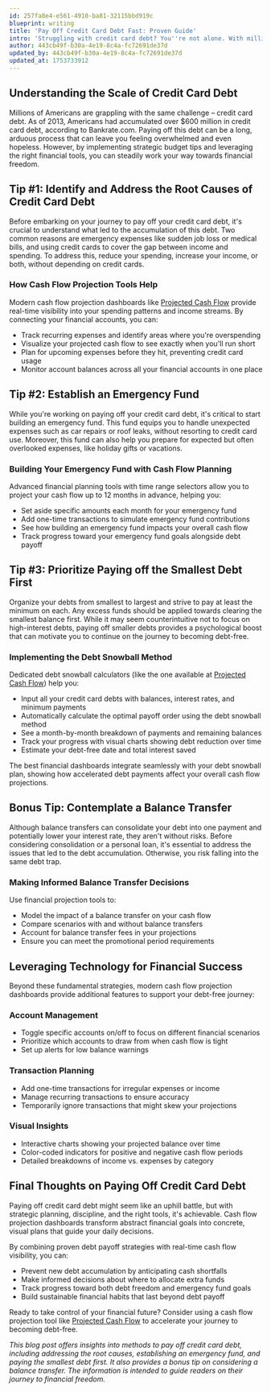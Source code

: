 ```yaml
---
id: 257fa8e4-e561-4910-ba81-32115bbd919c
blueprint: writing
title: 'Pay Off Credit Card Debt Fast: Proven Guide'
intro: 'Struggling with credit card debt? You''re not alone. With millions of Americans facing mounting balances and high interest rates, finding a clear path to...'
author: 443cb49f-b30a-4e19-8c4a-fc72691de37d
updated_by: 443cb49f-b30a-4e19-8c4a-fc72691de37d
updated_at: 1753733912
---
```

## Understanding the Scale of Credit Card Debt

Millions of Americans are grappling with the same challenge – credit card debt. As of 2013, Americans had accumulated over $600 million in credit card debt, according to Bankrate.com. Paying off this debt can be a long, arduous process that can leave you feeling overwhelmed and even hopeless. However, by implementing strategic budget tips and leveraging the right financial tools, you can steadily work your way towards financial freedom.

## Tip #1: Identify and Address the Root Causes of Credit Card Debt

Before embarking on your journey to pay off your credit card debt, it's crucial to understand what led to the accumulation of this debt. Two common reasons are emergency expenses like sudden job loss or medical bills, and using credit cards to cover the gap between income and spending. To address this, reduce your spending, increase your income, or both, without depending on credit cards.

### How Cash Flow Projection Tools Help

Modern cash flow projection dashboards like [Projected Cash Flow](https://projectedcashflow.app) provide real-time visibility into your spending patterns and income streams. By connecting your financial accounts, you can:

- Track recurring expenses and identify areas where you're overspending
- Visualize your projected cash flow to see exactly when you'll run short
- Plan for upcoming expenses before they hit, preventing credit card usage
- Monitor account balances across all your financial accounts in one place

## Tip #2: Establish an Emergency Fund

While you're working on paying off your credit card debt, it's critical to start building an emergency fund. This fund equips you to handle unexpected expenses such as car repairs or roof leaks, without resorting to credit card use. Moreover, this fund can also help you prepare for expected but often overlooked expenses, like holiday gifts or vacations.

### Building Your Emergency Fund with Cash Flow Planning

Advanced financial planning tools with time range selectors allow you to project your cash flow up to 12 months in advance, helping you:

- Set aside specific amounts each month for your emergency fund
- Add one-time transactions to simulate emergency fund contributions
- See how building an emergency fund impacts your overall cash flow
- Track progress toward your emergency fund goals alongside debt payoff

## Tip #3: Prioritize Paying off the Smallest Debt First

Organize your debts from smallest to largest and strive to pay at least the minimum on each. Any excess funds should be applied towards clearing the smallest balance first. While it may seem counterintuitive not to focus on high-interest debts, paying off smaller debts provides a psychological boost that can motivate you to continue on the journey to becoming debt-free.

### Implementing the Debt Snowball Method

Dedicated debt snowball calculators (like the one available at [Projected Cash Flow](https://projectedcashflow.app/debt/snowball)) help you:

- Input all your credit card debts with balances, interest rates, and minimum payments
- Automatically calculate the optimal payoff order using the debt snowball method
- See a month-by-month breakdown of payments and remaining balances
- Track your progress with visual charts showing debt reduction over time
- Estimate your debt-free date and total interest saved

The best financial dashboards integrate seamlessly with your debt snowball plan, showing how accelerated debt payments affect your overall cash flow projections.

## Bonus Tip: Contemplate a Balance Transfer

Although balance transfers can consolidate your debt into one payment and potentially lower your interest rate, they aren't without risks. Before considering consolidation or a personal loan, it's essential to address the issues that led to the debt accumulation. Otherwise, you risk falling into the same debt trap.

### Making Informed Balance Transfer Decisions

Use financial projection tools to:

- Model the impact of a balance transfer on your cash flow
- Compare scenarios with and without balance transfers
- Account for balance transfer fees in your projections
- Ensure you can meet the promotional period requirements

## Leveraging Technology for Financial Success

Beyond these fundamental strategies, modern cash flow projection dashboards provide additional features to support your debt-free journey:

### Account Management
- Toggle specific accounts on/off to focus on different financial scenarios
- Prioritize which accounts to draw from when cash flow is tight
- Set up alerts for low balance warnings

### Transaction Planning
- Add one-time transactions for irregular expenses or income
- Manage recurring transactions to ensure accuracy
- Temporarily ignore transactions that might skew your projections

### Visual Insights
- Interactive charts showing your projected balance over time
- Color-coded indicators for positive and negative cash flow periods
- Detailed breakdowns of income vs. expenses by category

## Final Thoughts on Paying Off Credit Card Debt

Paying off credit card debt might seem like an uphill battle, but with strategic planning, discipline, and the right tools, it's achievable. Cash flow projection dashboards transform abstract financial goals into concrete, visual plans that guide your daily decisions.

By combining proven debt payoff strategies with real-time cash flow visibility, you can:
- Prevent new debt accumulation by anticipating cash shortfalls
- Make informed decisions about where to allocate extra funds
- Track progress toward both debt freedom and emergency fund goals
- Build sustainable financial habits that last beyond debt payoff

Ready to take control of your financial future? Consider using a cash flow projection tool like [Projected Cash Flow](https://projectedcashflow.app) to accelerate your journey to becoming debt-free.

*This blog post offers insights into methods to pay off credit card debt, including addressing the root causes, establishing an emergency fund, and paying the smallest debt first. It also provides a bonus tip on considering a balance transfer. The information is intended to guide readers on their journey to financial freedom.*